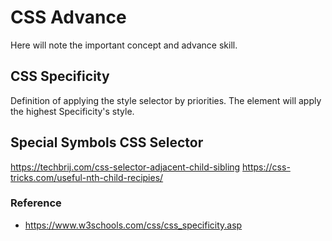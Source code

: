# CSS Advance
Here will note the important concept and advance skill.

## CSS Specificity
Definition of applying the style selector by priorities. The element will apply the highest Specificity's style.
 


## Special Symbols CSS Selector
https://techbrij.com/css-selector-adjacent-child-sibling
https://css-tricks.com/useful-nth-child-recipies/

### Reference
- https://www.w3schools.com/css/css_specificity.asp